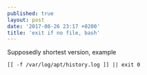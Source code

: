```yaml
---
published: true
layout: post
date: '2017-08-26 23:17 +0200'
title: 'exit if no file, bash'
---
```

Supposedly shortest version, example

    [[ -f /var/log/apt/history.log ]] || exit 0
